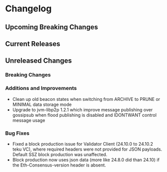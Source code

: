 # Changelog

## Upcoming Breaking Changes

## Current Releases

## Unreleased Changes

### Breaking Changes

### Additions and Improvements
- Clean up old beacon states when switching from ARCHIVE to PRUNE or MINIMAL data storage mode
- Upgrade to jvm-libp2p 1.2.1 which improve message publishing over gossipsub when flood publishing is disabled and IDONTWANT control message usage 

### Bug Fixes
 - Fixed a block production issue for Validator Client (24.10.0 to 24.10.2 teku VC), where required headers were not provided for JSON payloads. Default SSZ block production was unaffected.
 - Block production now uses json data (more like 24.8.0 did than 24.10) if the Eth-Consensus-version header is absent. 
